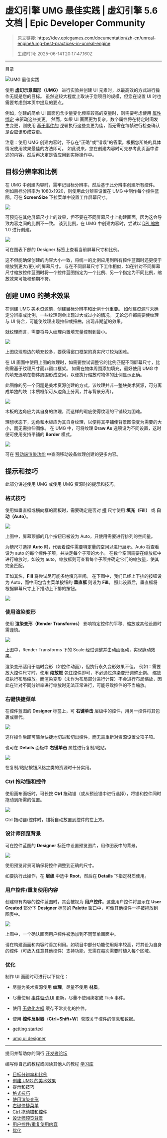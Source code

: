 # 虚幻引擎 UMG 最佳实践 | 虚幻引擎 5.6 文档 | Epic Developer Community

> 原文链接: https://dev.epicgames.com/documentation/zh-cn/unreal-engine/umg-best-practices-in-unreal-engine
> 
> 生成时间: 2025-06-14T20:17:47.160Z

---

目录

![UMG 最佳实践](https://dev.epicgames.com/community/api/documentation/image/ba4fcfe3-f189-4455-bf52-5cb427edaa24?resizing_type=fill&width=1920&height=335)

使用 **虚幻示意图形（UMG）** 进行实验并创建 UI 元素时，以最高效的方式进行操作无疑是您的目标。 虽然这较大程度上取决于您项目的规模，但您在设置 UI 时也需要考虑到本页中提及的要点。

例如，创建的简单 UI 画面包含少量变化频率较高的变量时，则需要考虑使用 [属性绑定](/documentation/zh-cn/unreal-engine/property-binding-for-umg-in-unreal-engine) 来驱动这些变更。 然而，如果 UI 画面更为复杂，数个属性将在特定时间发生变更，则使用 [基于事件的](/documentation/zh-cn/unreal-engine/driving-ui-updates-with-events-in-unreal-engine) 逻辑执行这些变更为佳，而无需在每帧进行检查确认是否应该形成变更。

注意：使用 UMG 创建内容时，不存在"正确"或"错误"的答案。根据您所处的具体情况使用效果最佳的方法即可。 如此说来，您在创建内容时可先参考此页面中讲述的内容，然后再决定是否应用到实际操作中。

## 目标分辨率和比例

在 UMG 中创建内容时，需牢记目标分辨率，然后基于此分辨率创建所有控件。 例如目标分辨率为 1080x1920，则使用此分辨率设置在 UMG 中制作每个控件蓝图。可在 **ScreenSize** 下拉菜单中设置工作屏幕尺寸。

![](https://d1iv7db44yhgxn.cloudfront.net/documentation/images/58d710a7-c9cd-452d-b87d-1d162f1e9a31/screensizeoption.png)

可预览在其他屏幕尺寸上的效果，但不要在不同屏幕尺寸上构建画面，因为这会导致内容之间的比例不一致。 谈到比例，在 UMG 中创建内容时，尝试以 [DPI 缩放](/documentation/zh-cn/unreal-engine/dpi-scaling-in-unreal-engine) 1.0 进行创建。

![](https://d1iv7db44yhgxn.cloudfront.net/documentation/images/5a3df43a-d86f-4dd5-865a-ec5e03f4825b/onescale.png)

可在图表下部的 Designer 标签上查看当前屏幕尺寸和比例。

这不但能确保创建的内容大小一致，将统一的比例应用到所有控件蓝图时还更便于缩放到更大/更小的屏幕尺寸。 与在不同屏幕尺寸下工作相似，如在针对不同屏幕尺寸缩放控件蓝图时将一个控件蓝图指定为一个比例、另一个指定为不同比例，缩放效果可能和预期不符。

## 创建 UMG 的美术效果

在创建 UMG 美术资源前，创建目标分辨率和比例十分重要。 如创建资源时未确定分辨率或比例，一些纹理则会出现过大或过小的情况。 无论怎样都需要使纹理与 UI 符合，可能使纹理出现拉伸或扭曲，出现非期望的效果。

就纹理而言，需要将导入纹理内置填充量控制到最小。

![](https://d1iv7db44yhgxn.cloudfront.net/documentation/images/74ba72ce-3f1d-4b45-a8b2-75f84e955d43/mainmenubackground.png)

上图纹理周边的填充较多，要获得窗口框架的真实尺寸较为困难。

在 UI 画面中使用上图的纹理时，如需要尝试调整它的比例匹配不同屏幕尺寸，比例需基于纹理尺寸而非窗口框架。 如需在物体周围添加填充，最好使用 UMG 中的填充选项在物体周围形成空间，以便执行缩放时物体的比例显示正确。

此图像的另一个问题是美术资源创建的方式。该纹理并非一整块美术资源，可分离成单独的块（木质框架可从边角上分离，并与背景分离）。

![](https://d1iv7db44yhgxn.cloudfront.net/documentation/images/db4c0103-a5bf-4e3c-b362-2ca688ad0df0/backgroundcallouts.png)

木板的边角应为其自身的纹理，而这样的瑕疵使得纹理的平铺较为困难。

理想状态下，边角和木板应为其自身纹理，以便将其平铺使背景图像变为需要的大小，而无需拉伸图像。 在 UMG 中，可将纹理 **Draw As** 选项设为不同设置，这时便可使用支持平铺的 **Border** 模式。

![](https://d1iv7db44yhgxn.cloudfront.net/documentation/images/10146e26-6a26-46d3-a0ff-c7ff7b980160/bordertile.png)

可在 [移动端渲染功能](/documentation/zh-cn/unreal-engine/rendering-features-for-mobile-games-in-unreal-engine) 中查阅移动设备纹理创建的更多内容。

## 提示和技巧

此部分讲述使用 UMG 或使用 UMG 资源时的提示和技巧。

### 格式技巧

使用如垂直框或横向框的面板时，需要确定是否对 [槽](/documentation/zh-cn/unreal-engine/umg-slots-in-unreal-engine) 尺寸使用 **填充（Fill）** 或 **自动（Auto）**。

![](https://d1iv7db44yhgxn.cloudfront.net/documentation/images/e9dccf25-f0dd-4bf5-b608-5c68348e87ed/auto1.png)

上图中，屏幕顶部的几个按钮已被设为 Auto，只使用需要进行排列的空间量。

为槽尺寸选择 **Auto** 时，代表着控件需要特定量的空间以进行展示。Auto 将查看设为 auto 的每个控件子项，并决定每个子项的大小。 在数个空间需要在缩放框中进行缩放时，如设为 auto，缩放框则可查看每个子项并确定它们的缩放量，使其完全匹配。

正如其名，**Fill** 将尝试尽可能多地填充空间。 在下图中，我们已经上下排的按钮设为 Auto，而中间包含主菜单按钮的 **垂直框** 则设为 **Fill**。 照此设置后，垂直框将根据屏幕尺寸上下推动上下排的按钮。

![](https://d1iv7db44yhgxn.cloudfront.net/documentation/images/3820ffc2-6027-4434-b2df-7c1f7a319a6a/auto2.png)

### 使用渲染变形

使用 **渲染变形（Render Transforms）** 影响特定控件的平移、缩放或其他设置时需谨慎。

![](https://d1iv7db44yhgxn.cloudfront.net/documentation/images/75f85982-7712-43a6-9a75-e9f635c70acd/rendertransforms.png)

上图中，Render Transforms 下的 Scale 经过调整并由动画驱动，实现脉动效果。

渲染变形适用于临时变形（如控件动画），但执行永久变形效果不佳。 例如：需要放大控件尺寸时，使用 **缩放框** 包住控件即可，不必通过渲染变形调整比例。 缩放框执行布局缩放。而渲染变形（未作为布局部分进行计算）不会进行布局缩放，因此在针对不同分辨率进行缩放时无法正常进行，可能导致控件的不当缩放。

### 右键快捷菜单

在控件蓝图的 **Designer** 标签上，可 **右键单击** 层级中的控件，用另一控件将其包裹或替代。

![](https://d1iv7db44yhgxn.cloudfront.net/documentation/images/4cedcc45-24bf-468a-97ba-69d5eb5abbc7/rightclickhierarchy.png)

这样操作后即可简单快捷地切进和切出控件，而无需重新对资源设置父项子项。

也可在 **Details** 面板中 **右键单击** 属性进行复制/粘贴。

![](https://d1iv7db44yhgxn.cloudfront.net/documentation/images/fd0af183-92e7-4553-9e87-7f1bf04f8823/copyproptery.png)

在复制/粘贴按钮风格之类的资源时十分实用。

### Ctrl 拖动锚和控件

使用画布画板时，可长按 **Ctrl** 拖动锚（或从预设锚中进行选择），将锚和控件同时拖动到所需的位置。

![](https://d1iv7db44yhgxn.cloudfront.net/documentation/images/424666fb-16bd-4265-9418-a20575795586/anchordragging.png)

Ctrl 拖动锚/控件时，锚将自动放置到控件的左上方。

### 设计师预览背景

可在控件蓝图的 **Designer** 标签中设置预览图片，用作图表中的背景。

![](https://d1iv7db44yhgxn.cloudfront.net/documentation/images/2ccf2539-0af5-493d-9bea-96ad8579d73e/setpreviewbackground.png)

使用预览背景可确保将控件调整到正确的尺寸。

如要执行此操作，在 **层级** 中选中 **Root**，然后在 **Details** 下指定材质使用。

### 用户控件/重复使用内容

创建带有内容的控件蓝图时，其会被视为 **用户控件**。这些用户控件将显示在 **User Created** 部分下 **Designer** 标签的 **Palette** 窗口中，可像其他控件一样被拖放到图表中。

![](https://d1iv7db44yhgxn.cloudfront.net/documentation/images/9a6fe2d4-5844-46b4-bedc-79354f3c23e6/userwidgets.png)

上图中，一个确认画面用户控件被添加到不同菜单画面中。

请在构建画面和内容时善加利用。如项目中部分功能使用频率较高，将其设为自身的控件（可放入任意其他控件）支持功能，无需在每次需要时植入每个区域。

### 优化

制作 UI 画面时可进行以下优化：

-   尽量为美术资源使用 **纹理**，尽量不使用 **材质**。
-   尽量使用 [事件驱动 UI](/documentation/zh-cn/unreal-engine/driving-ui-updates-with-events-in-unreal-engine) 更新，尽量不使用绑定或 Tick 事件。
-   使用 [无效化方框](/documentation/zh-cn/unreal-engine/using-the-invalidation-box-for-umg-in-unreal-engine) 缓存不常变化的控件。
-   使用 **控件反射器**（**Ctrl+Shift+W**）获取关于控件的信息和数据。

-   [getting started](https://dev.epicgames.com/community/search?query=getting%20started)
-   [umg ui designer](https://dev.epicgames.com/community/search?query=umg%20ui%20designer)

* * *

提问并帮助你的同行 [开发者论坛](https://forums.unrealengine.com/categories?tag=unreal-engine)

编写你自己的教程或阅读其他人的教程 [学习库](https://dev.epicgames.com/community/unreal-engine/learning)

-   [目标分辨率和比例](/documentation/zh-cn/unreal-engine/umg-best-practices-in-unreal-engine#%E7%9B%AE%E6%A0%87%E5%88%86%E8%BE%A8%E7%8E%87%E5%92%8C%E6%AF%94%E4%BE%8B)
-   [创建 UMG 的美术效果](/documentation/zh-cn/unreal-engine/umg-best-practices-in-unreal-engine#%E5%88%9B%E5%BB%BAumg%E7%9A%84%E7%BE%8E%E6%9C%AF%E6%95%88%E6%9E%9C)
-   [提示和技巧](/documentation/zh-cn/unreal-engine/umg-best-practices-in-unreal-engine#%E6%8F%90%E7%A4%BA%E5%92%8C%E6%8A%80%E5%B7%A7)
-   [格式技巧](/documentation/zh-cn/unreal-engine/umg-best-practices-in-unreal-engine#%E6%A0%BC%E5%BC%8F%E6%8A%80%E5%B7%A7)
-   [使用渲染变形](/documentation/zh-cn/unreal-engine/umg-best-practices-in-unreal-engine#%E4%BD%BF%E7%94%A8%E6%B8%B2%E6%9F%93%E5%8F%98%E5%BD%A2)
-   [右键快捷菜单](/documentation/zh-cn/unreal-engine/umg-best-practices-in-unreal-engine#%E5%8F%B3%E9%94%AE%E5%BF%AB%E6%8D%B7%E8%8F%9C%E5%8D%95)
-   [Ctrl 拖动锚和控件](/documentation/zh-cn/unreal-engine/umg-best-practices-in-unreal-engine#ctrl%E6%8B%96%E5%8A%A8%E9%94%9A%E5%92%8C%E6%8E%A7%E4%BB%B6)
-   [设计师预览背景](/documentation/zh-cn/unreal-engine/umg-best-practices-in-unreal-engine#%E8%AE%BE%E8%AE%A1%E5%B8%88%E9%A2%84%E8%A7%88%E8%83%8C%E6%99%AF)
-   [用户控件/重复使用内容](/documentation/zh-cn/unreal-engine/umg-best-practices-in-unreal-engine#%E7%94%A8%E6%88%B7%E6%8E%A7%E4%BB%B6/%E9%87%8D%E5%A4%8D%E4%BD%BF%E7%94%A8%E5%86%85%E5%AE%B9)
-   [优化](/documentation/zh-cn/unreal-engine/umg-best-practices-in-unreal-engine#%E4%BC%98%E5%8C%96)